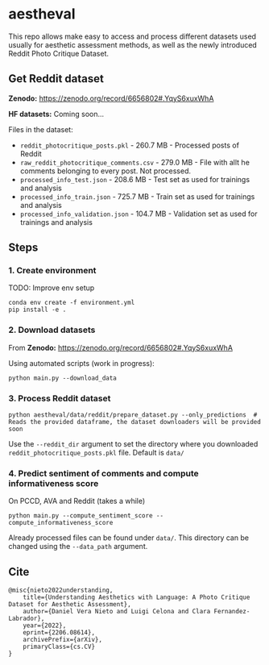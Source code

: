 # aestheval

This repo allows make easy to access and process different datasets used usually for aesthetic assessment methods, as well as the newly introduced Reddit Photo Critique Dataset.

## Get Reddit dataset
__Zenodo:__ https://zenodo.org/record/6656802#.YqyS6xuxWhA

__HF datasets:__ Coming soon...

Files in the dataset:

- ``reddit_photocritique_posts.pkl`` - 260.7 MB - Processed posts of Reddit
- ``raw_reddit_photocritique_comments.csv`` - 279.0 MB - File with allt he comments belonging to every post. Not processed.
- ``processed_info_test.json`` - 208.6 MB - Test set as used for trainings and analysis	
- ``processed_info_train.json`` - 725.7 MB 	- Train set as used for trainings and analysis
- ``processed_info_validation.json`` - 104.7 MB - Validation set as used for trainings and analysis



## Steps

### 1. Create environment

TODO: Improve env setup

```
conda env create -f environment.yml
pip install -e .
```

### 2. Download datasets

From __Zenodo:__ https://zenodo.org/record/6656802#.YqyS6xuxWhA

Using automated scripts (work in progress):
```
python main.py --download_data
```

### 3. Process Reddit dataset

```
python aestheval/data/reddit/prepare_dataset.py --only_predictions  # Reads the provided dataframe, the dataset downloaders will be provided soon
```

Use the `--reddit_dir` argument to set the directory where you downloaded ``reddit_photocritique_posts.pkl`` file. Default is `data/`

### 4. Predict sentiment of comments and compute informativeness score

On PCCD, AVA and Reddit (takes a while)

```
python main.py --compute_sentiment_score --compute_informativeness_score
```

Already processed files can be found under `data/`. This directory can be changed using the `--data_path` argument.



## Cite
```
@misc{nieto2022understanding,
    title={Understanding Aesthetics with Language: A Photo Critique Dataset for Aesthetic Assessment},
    author={Daniel Vera Nieto and Luigi Celona and Clara Fernandez-Labrador},
    year={2022},
    eprint={2206.08614},
    archivePrefix={arXiv},
    primaryClass={cs.CV}
}
```
